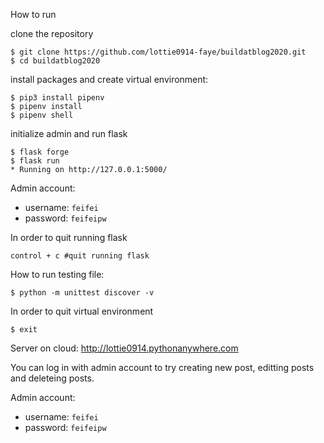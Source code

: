How to run

clone the repository
```
$ git clone https://github.com/lottie0914-faye/buildatblog2020.git
$ cd buildatblog2020
```
install packages and create virtual environment:
```
$ pip3 install pipenv
$ pipenv install 
$ pipenv shell
```
initialize admin and run flask
```
$ flask forge
$ flask run
* Running on http://127.0.0.1:5000/
```

Admin account:
* username: `feifei`
* password: `feifeipw`

In order to quit running flask
```
control + c #quit running flask
```

How to run testing file:
```
$ python -m unittest discover -v
```

In order to quit virtual environment 
```
$ exit
```

Server on cloud:
http://lottie0914.pythonanywhere.com


You can log in with admin account to try creating new post, editting posts and deleteing posts.

Admin account:
* username: `feifei`
* password: `feifeipw`

